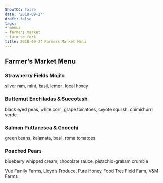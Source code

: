 ```yaml
---
ShowTOC: false
date: '2018-09-27'
draft: false
tags:
- menus
- farmers market
- farm to fork
title: 2018-09-27 Farmers Market Menu
---
```


## Farmer’s Market Menu

### Strawberry Fields Mojito

silver rum, mint, basil, lemon, local honey

### Butternut Enchiladas & Succotash

black eyed peas, white corn, grape tomatoes,
coyote squash, chimichurri verde

### Salmon Puttanesca & Gnocchi

green beans, kalamata, basil, roma tomatoes

### Poached Pears

blueberry whipped cream, chocolate sauce,
pistachio\-graham crumble


Vue Family Farms, Lloyd’s Produce, Pure Honey,
Food Tree Field Farm, V&M Farms
